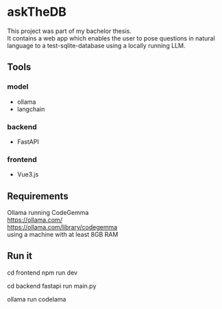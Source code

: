 # askTheDB

This project was part of my bachelor thesis.<br>
It contains a web app which enables the user to pose questions in natural language to a test-sqlite-database using a locally running LLM.
<br>

## Tools
### model
- ollama
- langchain

### backend
- FastAPI

### frontend 
- Vue3.js

## Requirements
Ollama running CodeGemma<br>
https://ollama.com/<br>
https://ollama.com/library/codegemma<br>
using a machine with at least 8GB RAM<br>

## Run it
cd frontend
npm run dev

cd backend
fastapi run main.py

ollama run codelama

